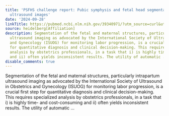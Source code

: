 ```yaml
---
title: 'PSFHS challenge report: Pubic symphysis and fetal head segmentation from intrapartum
  ultrasound images'
date: '2024-09-28'
linkTitle: https://pubmed.ncbi.nlm.nih.gov/39340971/?utm_source=curl&utm_medium=rss&utm_campaign=pubmed-2&utm_content=1FakS-2QOkCT8HsMOQP1bCRQ4YzyumYOmxmF0moLsQ3dFB1E9V&fc=20220326224207&ff=20240929190008&v=2.18.0.post9+e462414
source: heidelberg[Affiliation]
description: Segmentation of the fetal and maternal structures, particularly intrapartum
  ultrasound imaging as advocated by the International Society of Ultrasound in Obstetrics
  and Gynecology (ISUOG) for monitoring labor progression, is a crucial first step
  for quantitative diagnosis and clinical decision-making. This requires specialized
  analysis by obstetrics professionals, in a task that i) is highly time- and cost-consuming
  and ii) often yields inconsistent results. The utility of automatic ...
disable_comments: true
---
```

Segmentation of the fetal and maternal structures, particularly intrapartum ultrasound imaging as advocated by the International Society of Ultrasound in Obstetrics and Gynecology (ISUOG) for monitoring labor progression, is a crucial first step for quantitative diagnosis and clinical decision-making. This requires specialized analysis by obstetrics professionals, in a task that i) is highly time- and cost-consuming and ii) often yields inconsistent results. The utility of automatic ...